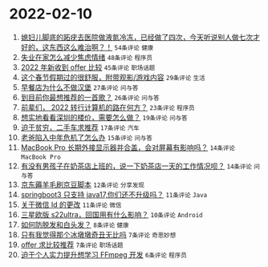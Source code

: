 # 2022-02-10

1. [媳妇儿脚底的跖疣去医院做液氮冷冻，已经做了四次，今天听说别人做七次才好的，这东西这么难治啊？！](https://www.v2ex.com/t/832826) `54条评论` `健康`
1. [失业在家怎么减少焦虑情绪](https://www.v2ex.com/t/832840) `48条评论` `程序员`
1. [2022 年新收到 offer 比较](https://www.v2ex.com/t/832817) `45条评论` `职场话题`
1. [这个春节假期过的很舒服，附带观影/游戏内容](https://www.v2ex.com/t/832853) `29条评论` `生活`
1. [早餐店为什么不做汉堡](https://www.v2ex.com/t/832828) `27条评论` `问与答`
1. [到目前你最想推荐的一首歌？](https://www.v2ex.com/t/832863) `26条评论` `问与答`
1. [前辈们， 2022 转行计算机的路在何方？](https://www.v2ex.com/t/832829) `23条评论` `程序员`
1. [想实地看看深圳的楼价，需要怎么做？](https://www.v2ex.com/t/832844) `19条评论` `问与答`
1. [迫于贫穷，二手车求推荐](https://www.v2ex.com/t/832849) `17条评论` `汽车`
1. [老爸陷入中年危机了怎么办](https://www.v2ex.com/t/832846) `15条评论` `问与答`
1. [MacBook Pro 长期外接显示器并合盖，会对屏幕有影响吗？](https://www.v2ex.com/t/832859) `14条评论` `MacBook Pro`
1. [有没有男孩子在奶茶店上班的，说一下奶茶店一天的工作情况呗？](https://www.v2ex.com/t/832854) `14条评论` `问与答`
1. [京东薅羊毛刷京豆脚本](https://www.v2ex.com/t/832823) `12条评论` `分享发现`
1. [springboot3 只支持 java17,你们还不升级吗？](https://www.v2ex.com/t/832866) `11条评论` `Java`
1. [关于微信 Id 的更改](https://www.v2ex.com/t/832820) `11条评论` `微信`
1. [三星欧版 s22ultra，回国用有什么影响？](https://www.v2ex.com/t/832813) `10条评论` `Android`
1. [如何防脱发和白头发？](https://www.v2ex.com/t/832825) `8条评论` `健康`
1. [只有我觉得那个冰墩墩奇丑无比吗](https://www.v2ex.com/t/832880) `7条评论` `奇思妙想`
1. [offer 求比较推荐](https://www.v2ex.com/t/832830) `7条评论` `职场话题`
1. [迫于个人实力提升想学习 FFmpeg 开发](https://www.v2ex.com/t/832847) `6条评论` `程序员`
